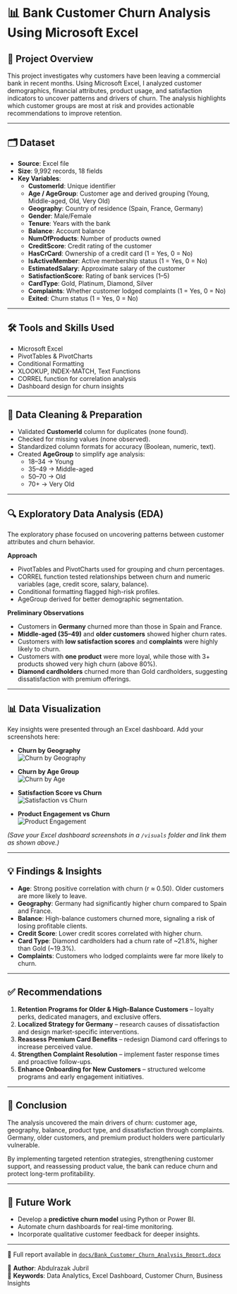 # 📊 Bank Customer Churn Analysis Using Microsoft Excel

## 📌 Project Overview
This project investigates why customers have been leaving a commercial bank in recent months. Using Microsoft Excel, I analyzed customer demographics, financial attributes, product usage, and satisfaction indicators to uncover patterns and drivers of churn. The analysis highlights which customer groups are most at risk and provides actionable recommendations to improve retention.

---

## 🗂️ Dataset
- **Source**: Excel file  
- **Size**: 9,992 records, 18 fields  
- **Key Variables**:  
  - **CustomerId**: Unique identifier  
  - **Age / AgeGroup**: Customer age and derived grouping (Young, Middle-aged, Old, Very Old)  
  - **Geography**: Country of residence (Spain, France, Germany)  
  - **Gender**: Male/Female  
  - **Tenure**: Years with the bank  
  - **Balance**: Account balance  
  - **NumOfProducts**: Number of products owned  
  - **CreditScore**: Credit rating of the customer  
  - **HasCrCard**: Ownership of a credit card (1 = Yes, 0 = No)  
  - **IsActiveMember**: Active membership status (1 = Yes, 0 = No)  
  - **EstimatedSalary**: Approximate salary of the customer  
  - **SatisfactionScore**: Rating of bank services (1–5)  
  - **CardType**: Gold, Platinum, Diamond, Silver  
  - **Complaints**: Whether customer lodged complaints (1 = Yes, 0 = No)  
  - **Exited**: Churn status (1 = Yes, 0 = No)  

---

## 🛠️ Tools and Skills Used
- Microsoft Excel  
- PivotTables & PivotCharts  
- Conditional Formatting  
- XLOOKUP, INDEX-MATCH, Text Functions  
- CORREL function for correlation analysis  
- Dashboard design for churn insights  

---

## 🧹 Data Cleaning & Preparation
- Validated **CustomerId** column for duplicates (none found).  
- Checked for missing values (none observed).  
- Standardized column formats for accuracy (Boolean, numeric, text).  
- Created **AgeGroup** to simplify age analysis:  
  - 18–34 → Young  
  - 35–49 → Middle-aged  
  - 50–70 → Old  
  - 70+ → Very Old  

---

## 🔍 Exploratory Data Analysis (EDA)
The exploratory phase focused on uncovering patterns between customer attributes and churn behavior.  

**Approach**  
- PivotTables and PivotCharts used for grouping and churn percentages.  
- CORREL function tested relationships between churn and numeric variables (age, credit score, salary, balance).  
- Conditional formatting flagged high-risk profiles.  
- AgeGroup derived for better demographic segmentation.  

**Preliminary Observations**  
- Customers in **Germany** churned more than those in Spain and France.  
- **Middle-aged (35–49)** and **older customers** showed higher churn rates.  
- Customers with **low satisfaction scores** and **complaints** were highly likely to churn.  
- Customers with **one product** were more loyal, while those with 3+ products showed very high churn (above 80%).  
- **Diamond cardholders** churned more than Gold cardholders, suggesting dissatisfaction with premium offerings.  

---

## 📊 Data Visualization
Key insights were presented through an Excel dashboard. Add your screenshots here:

- **Churn by Geography**  
  ![Churn by Geography](visuals/churn_by_geography.png)

- **Churn by Age Group**  
  ![Churn by Age](visuals/churn_by_age.png)

- **Satisfaction Score vs Churn**  
  ![Satisfaction vs Churn](visuals/satisfaction_vs_churn.png)

- **Product Engagement vs Churn**  
  ![Product Engagement](visuals/product_engagement.png)

*(Save your Excel dashboard screenshots in a `/visuals` folder and link them as shown above.)*

---

## 💡 Findings & Insights
- **Age**: Strong positive correlation with churn (r ≈ 0.50). Older customers are more likely to leave.  
- **Geography**: Germany had significantly higher churn compared to Spain and France.  
- **Balance**: High-balance customers churned more, signaling a risk of losing profitable clients.  
- **Credit Score**: Lower credit scores correlated with higher churn.  
- **Card Type**: Diamond cardholders had a churn rate of ~21.8%, higher than Gold (~19.3%).  
- **Complaints**: Customers who lodged complaints were far more likely to churn.  

---

## ✅ Recommendations
1. **Retention Programs for Older & High-Balance Customers** – loyalty perks, dedicated managers, and exclusive offers.  
2. **Localized Strategy for Germany** – research causes of dissatisfaction and design market-specific interventions.  
3. **Reassess Premium Card Benefits** – redesign Diamond card offerings to increase perceived value.  
4. **Strengthen Complaint Resolution** – implement faster response times and proactive follow-ups.  
5. **Enhance Onboarding for New Customers** – structured welcome programs and early engagement initiatives.  

---

## 📌 Conclusion
The analysis uncovered the main drivers of churn: customer age, geography, balance, product type, and dissatisfaction through complaints. Germany, older customers, and premium product holders were particularly vulnerable.  

By implementing targeted retention strategies, strengthening customer support, and reassessing product value, the bank can reduce churn and protect long-term profitability.  

---

## 🔮 Future Work
- Develop a **predictive churn model** using Python or Power BI.  
- Automate churn dashboards for real-time monitoring.  
- Incorporate qualitative customer feedback for deeper insights.  

---

📂 Full report available in [`docs/Bank_Customer_Churn_Analysis_Report.docx`](docs/Bank_Customer_Churn_Analysis_Report.docx)  

👤 **Author**: Abdulrazak Jubril  
📌 **Keywords**: Data Analytics, Excel Dashboard, Customer Churn, Business Insights
